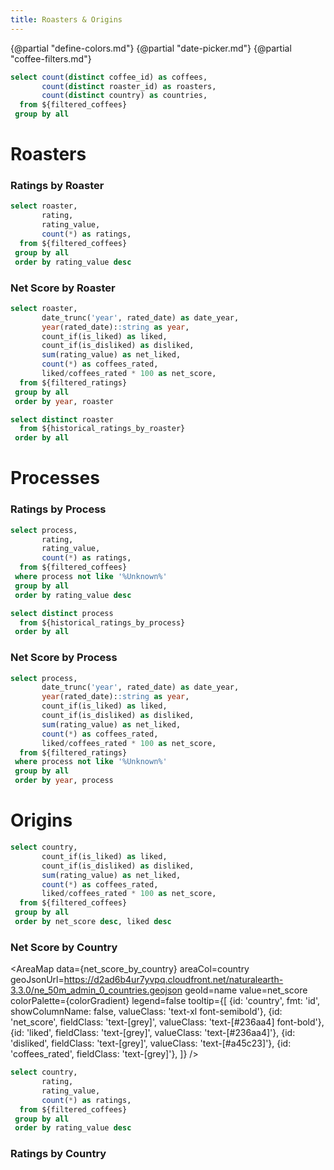 ```yaml
---
title: Roasters & Origins
---
```


{@partial "define-colors.md"}
{@partial "date-picker.md"}
{@partial "coffee-filters.md"}

```sql coffee_counts
select count(distinct coffee_id) as coffees,
       count(distinct roaster_id) as roasters,
       count(distinct country) as countries,
  from ${filtered_coffees}
 group by all
```

<BigValue
  data={coffee_counts}
  value=roasters
  link='#roasters--processes'
/>

<BigValue
  data={coffee_counts}
  value=countries
  link='#origins'
/>

<BigValue
  data={coffee_counts}
  value=coffees
  link='#coffees'
/>


# Roasters

### Ratings by Roaster

```sql ratings_by_roaster
select roaster,
       rating,
       rating_value,
       count(*) as ratings,
  from ${filtered_coffees}
 group by all
 order by rating_value desc
```

<BarChart
    data={ratings_by_roaster}
    connectGroup="roasters"
    x=roaster
    y=ratings
    series=rating
    swapXY=true
    colorPalette={chartColors}
    sort=false
/>

### Net Score by Roaster

```sql historical_ratings_by_roaster
select roaster,
       date_trunc('year', rated_date) as date_year,
       year(rated_date)::string as year,
       count_if(is_liked) as liked,
       count_if(is_disliked) as disliked,
       sum(rating_value) as net_liked,
       count(*) as coffees_rated,
       liked/coffees_rated * 100 as net_score,
  from ${filtered_ratings}
 group by all
 order by year, roaster
```

```sql roasters_list
select distinct roaster
  from ${historical_ratings_by_roaster}
 order by all
```

<LineChart
    data={historical_ratings_by_roaster}
    connectGroup="roasters"
    x=year
    y=net_score
    yMax=100
    series=roaster
    seriesOrder={roasters_list}
    sort=false
    markers=true
/>

<!-- <BubbleChart
    data={historical_ratings_by_roaster}
    connectGroup="roasters"
    x=year
    y=liked_pct
    yMax=1
    yFmt=pct0
    yAxisTitle='% Liked'
    size=ratings
    series=roaster
    sort=false
/> -->

# Processes

### Ratings by Process

```sql ratings_by_process
select process,
       rating,
       rating_value,
       count(*) as ratings,
  from ${filtered_coffees}
 where process not like '%Unknown%'
 group by all
 order by rating_value desc
```

```sql processes_list
select distinct process
  from ${historical_ratings_by_process}
 order by all
```

<BarChart
    data={ratings_by_process}
    connectGroup="processes"
    x=process
    y=ratings
    series=rating
    swapXY=true
    colorPalette={chartColors}
    sort=false
/>

### Net Score by Process

```sql historical_ratings_by_process
select process,
       date_trunc('year', rated_date) as date_year,
       year(rated_date)::string as year,
       count_if(is_liked) as liked,
       count_if(is_disliked) as disliked,
       sum(rating_value) as net_liked,
       count(*) as coffees_rated,
       liked/coffees_rated * 100 as net_score,
  from ${filtered_ratings}
 where process not like '%Unknown%'
 group by all
 order by year, process
```

<LineChart
    data={historical_ratings_by_process}
    connectGroup="processes"
    x=year
    y=net_score
    yMax=100
    series=process
    sort=false
    markers=true
/>

<!-- <BubbleChart
    data={historical_ratings_by_process}
    connectGroup="processes"
    x=year
    y=liked_pct
    yMax=1
    yFmt=pct0
    yAxisTitle='% Liked'
    size=ratings
    series=process
    sort=false
/> -->

# Origins

```sql net_score_by_country
select country,
       count_if(is_liked) as liked,
       count_if(is_disliked) as disliked,
       sum(rating_value) as net_liked,
       count(*) as coffees_rated,
       liked/coffees_rated * 100 as net_score,
  from ${filtered_coffees}
 group by all
 order by net_score desc, liked desc
```

### Net Score by Country

<AreaMap
    data={net_score_by_country}
    areaCol=country
    geoJsonUrl=https://d2ad6b4ur7yvpq.cloudfront.net/naturalearth-3.3.0/ne_50m_admin_0_countries.geojson
    geoId=name
    value=net_score
    colorPalette={colorGradient}
    legend=false
    tooltip={[
        {id: 'country', fmt: 'id', showColumnName: false, valueClass: 'text-xl font-semibold'},
        {id: 'net_score', fieldClass: 'text-[grey]', valueClass: 'text-[#236aa4] font-bold'},
        {id: 'liked', fieldClass: 'text-[grey]', valueClass: 'text-[#236aa4]'},
        {id: 'disliked', fieldClass: 'text-[grey]', valueClass: 'text-[#a45c23]'},
        {id: 'coffees_rated', fieldClass: 'text-[grey]'},
    ]}
/>

```sql ratings_by_country
select country,
       rating,
       rating_value,
       count(*) as ratings,
  from ${filtered_coffees}
 group by all
 order by rating_value desc
```

### Ratings by Country

<BarChart
    data={ratings_by_country}
    connectGroup="countries"
    x=country
    y=ratings
    series=rating
    swapXY=true
    colorPalette={chartColors}
    sort=false
/>

<LastRefreshed/>
